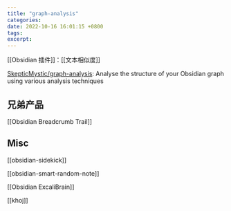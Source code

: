 ```yaml
---
title: "graph-analysis"
categories: 
date: 2022-10-16 16:01:15 +0800
tags: 
excerpt: 
---
```


[[Obsidian 插件]]：[[文本相似度]]

[SkepticMystic/graph-analysis](https://github.com/SkepticMystic/graph-analysis): Analyse the structure of your Obsidian graph using various analysis techniques

## 兄弟产品

[[Obsidian Breadcrumb Trail]]


## Misc

[[obsidian-sidekick]]

[[obsidian-smart-random-note]]

[[Obsidian ExcaliBrain]]

[[khoj]]

